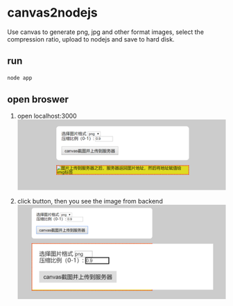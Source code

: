 # canvas2nodejs
Use canvas to generate png, jpg and other format images, select the compression ratio, upload to nodejs and save to hard disk.

## run
```js
node app
```

## open broswer
1. open localhost:3000
![上传前](./screenshots/before.png)

2. click button, then you see the image from backend
![上传后](./screenshots/after.png)